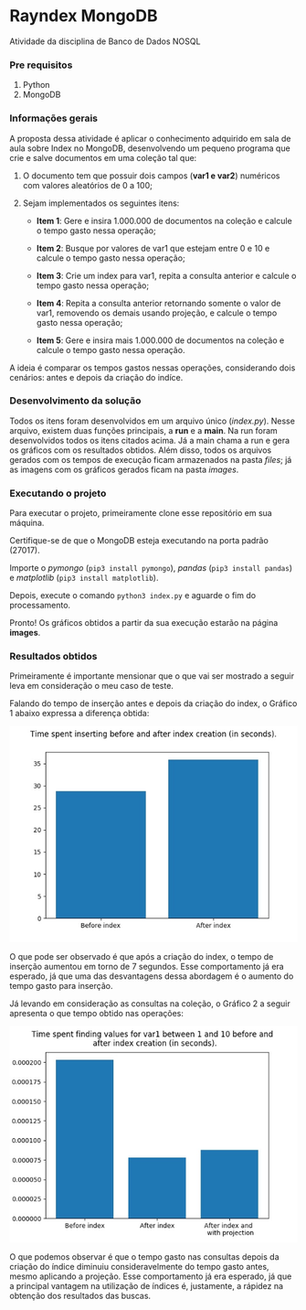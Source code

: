 # Rayndex MongoDB
Atividade da disciplina de Banco de Dados NOSQL

### Pre requisitos
1. Python
2. MongoDB

### Informações gerais
A proposta dessa atividade é aplicar o conhecimento adquirido em sala de aula sobre Index no MongoDB, desenvolvendo um pequeno programa que crie e salve documentos em uma coleção tal que:

1. O documento tem que possuir dois campos (**var1 e var2**) numéricos com valores aleatórios de 0 a 100; 

2. Sejam implementados os seguintes itens:

    - **Item 1**: Gere e insira 1.000.000 de documentos na coleção e calcule o tempo gasto nessa operação;
    
    - **Item 2**: Busque por valores de var1 que estejam entre 0 e 10 e calcule o tempo gasto nessa operação;
    
    - **Item 3**: Crie um index para var1, repita a consulta anterior e calcule o tempo gasto nessa operação;
    
    - **Item 4**: Repita a consulta anterior retornando somente o valor de var1, removendo os demais usando projeção, e calcule o tempo gasto nessa operação;
    
    - **Item 5**: Gere e insira mais 1.000.000 de documentos na coleção e calcule o tempo gasto nessa operação.
    
A ideia é comparar os tempos gastos nessas operações, considerando dois cenários: antes e depois da criação do indíce.

### Desenvolvimento da solução
Todos os itens foram desenvolvidos em um arquivo único (*index.py*). Nesse arquivo, existem duas funções principais, a **run** e a **main**. Na run foram desenvolvidos todos os itens citados acima. Já a main chama a run e gera os gráficos com os resultados obtidos. Além disso, todos os arquivos gerados com os tempos de execução ficam armazenados na pasta *files*; já as imagens com os gráficos gerados ficam na pasta *images*.

### Executando o projeto
Para executar o projeto, primeiramente clone esse repositório em sua máquina.

Certifique-se de que o MongoDB esteja executando na porta padrão (27017).

Importe o *pymongo* (`pip3 install pymongo`), *pandas* (`pip3 install pandas`) e *matplotlib* (`pip3 install matplotlib`).

Depois, execute o comando `python3 index.py` e aguarde o fim do processamento. 

Pronto! Os gráficos obtidos a partir da sua execução estarão na página **images**.

### Resultados obtidos
Primeiramente é importante mensionar que o que vai ser mostrado a seguir leva em consideração o meu caso de teste.

Falando do tempo de inserção antes e depois da criação do index, o Gráfico 1 abaixo expressa a diferença obtida:

![Gráfico 1](images/time_insert.jpg)

O que pode ser observado é que após a criação do index, o tempo de inserção aumentou em torno de 7 segundos. Esse comportamento já era esperado, já que uma das desvantagens dessa abordagem é o aumento do tempo gasto para inserção.

Já levando em consideração as consultas na coleção, o Gráfico 2 a seguir apresenta o que tempo obtido nas operações:

![Gráfico 2](images/time_find.jpg)

O que podemos observar é que o tempo gasto nas consultas depois da criação do índice diminuiu consideravelmente do tempo gasto antes, mesmo aplicando a projeção. Esse comportamento já era esperado, já que a principal vantagem na utilização de índices é, justamente, a rápidez na obtenção dos resultados das buscas.
